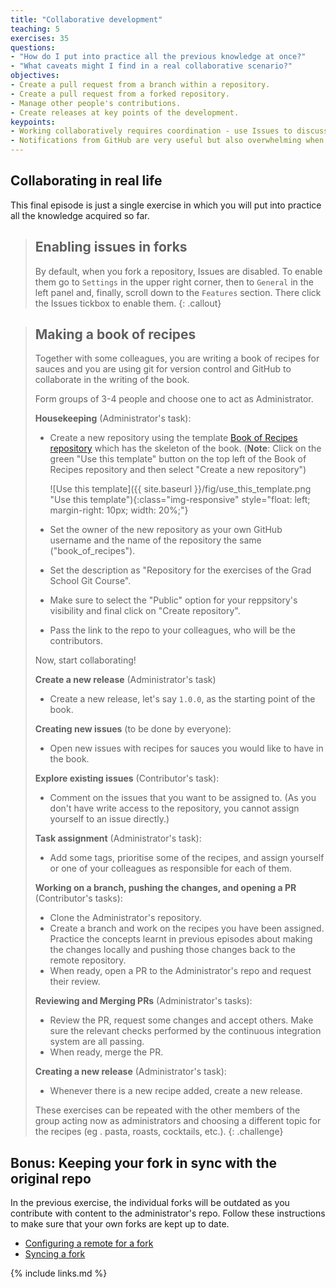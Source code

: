 ```yaml
---
title: "Collaborative development"
teaching: 5
exercises: 35
questions:
- "How do I put into practice all the previous knowledge at once?"
- "What caveats might I find in a real collaborative scenario?"
objectives:
- Create a pull request from a branch within a repository.
- Create a pull request from a forked repository.
- Manage other people's contributions.
- Create releases at key points of the development.
keypoints:
- Working collaboratively requires coordination - use Issues to discuss with your colleagues who is doing what.
- Notifications from GitHub are very useful but also overwhelming when there are many contributions - you will need to manage them.
---
```


## Collaborating in real life

This final episode is just a single exercise in which you will put into practice all the
knowledge acquired so far.

> ## Enabling issues in forks
>
> By default, when you fork a repository, Issues are disabled. To enable
> them go to `Settings` in the upper right corner, then to `General` in the
> left panel and, finally, scroll down to the `Features` section. There
> click the Issues tickbox to enable them.
{: .callout}

> ## Making a book of recipes
>
> Together with some colleagues, you are writing a book of recipes for sauces
> and you are using git for version control and GitHub to collaborate in the
> writing of the book.
>
> Form groups of 3-4 people and choose one to act as Administrator.
>
> **Housekeeping** (Administrator's task):
>
> - Create a new repository using the template [Book of Recipes repository](https://github.com/ImperialCollegeLondon/book_of_recipes) which has the skeleton of the book. (**Note**: Click on the green  "Use this template" button on the top left of the Book of Recipes repository and then select "Create a new repository")
>
>   ![Use this template]({{ site.baseurl }}/fig/use_this_template.png "Use this template"){:class="img-responsive" style="float: left; margin-right: 10px; width: 20%;"}
>
>   <div style="clear: both;"></div>
>
> - Set the owner of the new repository as your own GitHub username and the name of the repository the same ("book_of_recipes").
> - Set the description as "Repository for the exercises of the Grad School Git Course".
> - Make sure to select the "Public" option for your reppsitory's visibility and final click on "Create repository".
> - Pass the link to the repo to your colleagues, who will be the contributors.
>
> Now, start collaborating!
>
> **Create a new release** (Administrator's task)
>
> - Create a new release, let's say `1.0.0`, as the starting point of the book.
>
> **Creating new issues** (to be done by everyone):
>
> - Open new issues with recipes for sauces you would like to have in the book.
>
> **Explore existing issues** (Contributor's task):
>
> - Comment on the issues that you want to be assigned to. (As you don't have write access to the repository, you cannot assign yourself to an issue directly.)
>
> **Task assignment** (Administrator's task):
>
> - Add some tags, prioritise some of the recipes, and assign yourself or one of your colleagues as responsible for each of them.
>
> **Working on a branch, pushing the changes, and opening a PR** (Contributor's tasks):
>
> - Clone the Administrator's repository.
> - Create a branch and work on the recipes you have been assigned. Practice the concepts learnt in previous episodes about making the changes locally and pushing those changes back to the remote repository.
> - When ready, open a PR to the Administrator's repo and request their review.
>
> **Reviewing and Merging PRs** (Administrator's tasks):
>
> - Review the PR, request some changes and accept others. Make sure the relevant checks performed by the continuous integration system are all passing.
> - When ready, merge the PR.
>
> **Creating a new release** (Administrator's task):
>
> - Whenever there is a new recipe added, create a new release.
>
> These exercises can be repeated with the other members of the group acting
> now as administrators and choosing a different topic for the recipes (eg
>. pasta, roasts, cocktails, etc.).
{: .challenge}

## Bonus: Keeping your fork in sync with the original repo

In the previous exercise, the individual forks will be outdated as you
contribute with content to the administrator's repo. Follow these
instructions to make sure that your own forks are kept up to date.

- [Configuring a remote for a fork](https://help.github.com/en/github/collaborating-with-issues-and-pull-requests/configuring-a-remote-for-a-fork)
- [Syncing a fork](https://help.github.com/en/github/collaborating-with-issues-and-pull-requests/syncing-a-fork)

{% include links.md %}
